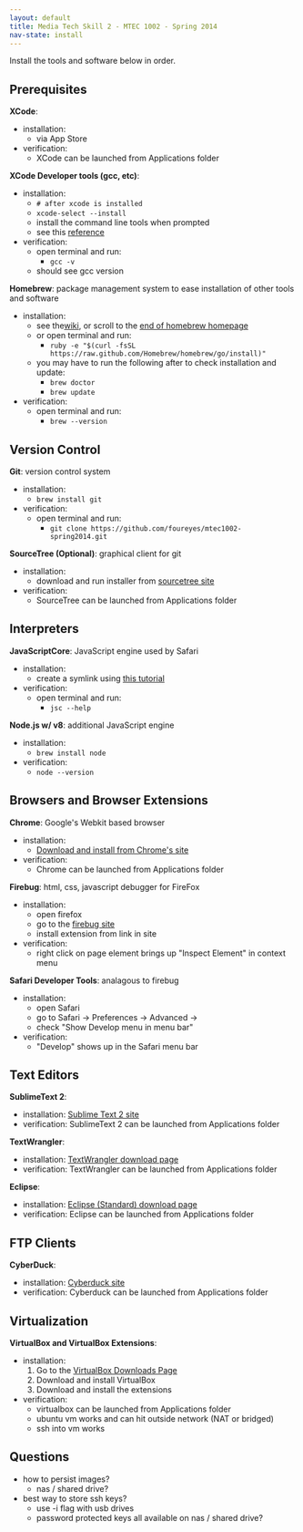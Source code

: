 ```yaml
---
layout: default
title: Media Tech Skill 2 - MTEC 1002 - Spring 2014
nav-state: install
---
```


<div id="setup" markdown="block">

Install the tools and software below in order.

## Prerequisites

__XCode__:

* installation: 
	* via App Store
* verification: 
	* XCode can be launched from Applications folder

__XCode Developer tools (gcc, etc)__:

* installation: 
	* `# after xcode is installed`
	* `xcode-select --install`
	* install the command line tools when prompted
	* see this [reference](http://coolestguidesontheplanet.com/setting-up-os-x-mavericks-and-homebrew/)
* verification: 
	* open terminal and run:
		* `gcc -v`	
	* should see gcc version

__Homebrew__: package management system to ease installation of other tools and software

* installation: 
	* see the[wiki](https://github.com/Homebrew/homebrew/wiki/Installation), or scroll to the [end of homebrew homepage](http://brew.sh/)
	* or open terminal and run:
		* `ruby -e "$(curl -fsSL https://raw.github.com/Homebrew/homebrew/go/install)"`
	* you may have to run the following after to check installation and update:
		* `brew doctor`
		* `brew update`
* verification: 
	* open terminal and run:
		* `brew --version`

## Version Control

__Git__: version control system

* installation: 
	* `brew install git`
* verification: 
	* open terminal and run:
		* `git clone https://github.com/foureyes/mtec1002-spring2014.git`

__SourceTree (Optional)__: graphical client for git

* installation: 
	* download and run installer from [sourcetree site](http://www.sourcetreeapp.com/)
* verification: 
	* SourceTree can be launched from Applications folder

## Interpreters

__JavaScriptCore__: JavaScript engine used by Safari

* installation: 
	* create a symlink using [this tutorial](http://www.freshblurbs.com/blog/2011/09/25/command-line-javascript-cli-mac-os-x.html)
* verification: 
	* open terminal and run:
		* `jsc --help`

__Node.js w/ v8__: additional JavaScript engine

* installation: 
	* `brew install node`
* verification: 
	* `node --version`

## Browsers and Browser Extensions

__Chrome__: Google's Webkit based browser

* installation: 
	* [Download and install from Chrome's site](https://www.google.com/intl/en/chrome/browser/)
* verification: 
	* Chrome can be launched from Applications folder

__Firebug__: html, css, javascript debugger for FireFox

* installation: 
	* open firefox
	* go to the [firebug site](http://getfirebug.com/)
	* install extension from link in site
* verification: 
	* right click on page element brings up "Inspect Element" in context menu

__Safari Developer Tools__: analagous to firebug

* installation: 
	* open Safari
	* go to Safari &rarr; Preferences &rarr; Advanced &rarr; 
	* check "Show Develop menu in menu bar"
* verification: 
	* "Develop" shows up in the Safari menu bar

## Text Editors

__SublimeText 2__:

* installation: [Sublime Text 2 site](http://www.sublimetext.com/2)
* verification: SublimeText 2 can be launched from Applications folder

__TextWrangler__:

* installation: [TextWrangler download page](http://www.barebones.com/products/textwrangler/download.html)
* verification: TextWrangler can be launched from Applications folder

__Eclipse__:

* installation: [Eclipse (Standard) download page](http://www.eclipse.org/downloads/)
* verification: Eclipse can be launched from Applications folder


## FTP Clients

__CyberDuck__:

* installation: [Cyberduck site](http://cyberduck.io/)
* verification: Cyberduck can be launched from Applications folder

## Virtualization

__VirtualBox and VirtualBox Extensions__:

* installation: 
	1. Go to the [VirtualBox Downloads Page](https://www.virtualbox.org/wiki/Downloads)
	2. Download and install VirtualBox
	3. Download and install the extensions
* verification: 
	* virtualbox can be launched from Applications folder
	* ubuntu vm works and can hit outside network (NAT or bridged)
	* ssh into vm works

## Questions

* how to persist images?
	* nas / shared drive?
* best way to store ssh keys?
	* use -i flag with usb drives
	* password protected keys all available on  nas / shared drive?

</div>
